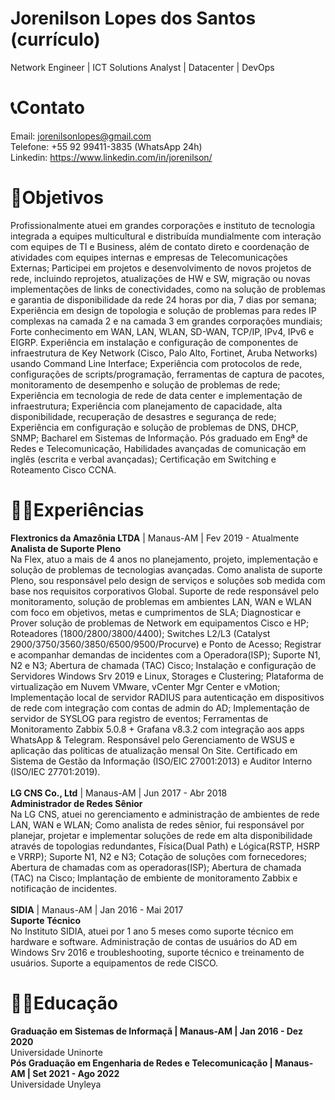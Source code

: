 # Jorenilson Lopes dos Santos (currículo)
Network Engineer | ICT Solutions Analyst | Datacenter | DevOps


# 📞Contato
Email: jorenilsonlopes@gmail.com
<br>Telefone: +55 92 99411-3835 (WhatsApp 24h)
<br>Linkedin: https://www.linkedin.com/in/jorenilson/

# 🎯Objetivos
Profissionalmente atuei em grandes corporações e instituto de tecnologia integrada a equipes
multicultural e distribuída mundialmente com interação com equipes de TI e Business, além de contato
direto e coordenação de atividades com equipes internas e empresas de Telecomunicações Externas;
Participei em projetos e desenvolvimento de novos projetos de rede, incluindo reprojetos, atualizações
de HW e SW, migração ou novas implementações de links de conectividades, como na solução de
problemas e garantia de disponibilidade da rede 24 horas por dia, 7 dias por semana; Experiência em
design de topologia e solução de problemas para redes IP complexas na camada 2 e na camada 3 em
grandes corporações mundiais; Forte conhecimento em WAN, LAN, WLAN, SD-WAN, TCP/IP, IPv4, IPv6 e
EIGRP. Experiência em instalação e configuração de componentes de infraestrutura de Key Network
(Cisco, Palo Alto, Fortinet, Aruba Networks) usando Command Line Interface; Experiência com
protocolos de rede, configurações de scripts/programação, ferramentas de captura de pacotes,
monitoramento de desempenho e solução de problemas de rede; Experiência em tecnologia de rede de
data center e implementação de infraestrutura; Experiência com planejamento de capacidade, alta
disponibilidade, recuperação de desastres e segurança de rede; Experiência em configuração e solução
de problemas de DNS, DHCP, SNMP;
Bacharel em Sistemas de Informação. Pós graduado em Engª de Redes e Telecomunicação, Habilidades
avançadas de comunicação em inglês (escrita e verbal avançadas); Certificação em Switching e
Roteamento Cisco CCNA.

# 👴🏽Experiências
<b>Flextronics da Amazônia LTDA</b> | Manaus-AM | Fev 2019 - Atualmente
<br><b>Analista de Suporte Pleno</b>
<br>Na Flex, atuo a mais de 4 anos no planejamento, projeto, implementação e solução de problemas de
tecnologias avançadas. Como analista de suporte Pleno, sou responsável pelo design de serviços e
soluções sob medida com base nos requisitos corporativos Global. Suporte de rede responsável pelo
monitoramento, solução de problemas em ambientes LAN, WAN e WLAN com foco em objetivos, metas
e cumprimentos de SLA; Diagnosticar e Prover solução de problemas de Network em equipamentos
Cisco e HP; Roteadores (1800/2800/3800/4400); Switches L2/L3 (Catalyst
2900/3750/3560/3850/6500/9500/Procurve) e Ponto de Acesso; Registrar e acompanhar demandas
de incidentes com a Operadora(ISP); Suporte N1, N2 e N3; Abertura de chamada (TAC) Cisco; Instalação
e configuração de Servidores Windows Srv 2019 e Linux, Storages e Clustering; Plataforma de
virtualização em Nuvem VMware, vCenter Mgr Center e vMotion; Implementação local de servidor
RADIUS para autenticação em dispositivos de rede com integração com contas de admin do AD;
Implementação de servidor de SYSLOG para registro de eventos; Ferramentas de Monitoramento
Zabbix 5.0.8 + Grafana v8.3.2 com integração aos apps WhatsApp & Telegram. Responsável pelo
Gerenciamento de WSUS e aplicação das políticas de atualização mensal On Site.
Certificado em Sistema de Gestão da Informação (ISO/EIC 27001:2013) e Auditor Interno (ISO/IEC
27701:2019).
<br>
<br>
<b>LG CNS Co., Ltd</b> | Manaus-AM | Jun 2017 - Abr 2018
<br><b>Administrador de Redes Sênior</b>
<br>Na LG CNS, atuei no gerenciamento e administração de ambientes de rede LAN, WAN e WLAN; Como
analista de redes sênior, fui responsável por planejar, projetar e implementar soluções de rede em alta
disponibilidade através de topologias redundantes, Física(Dual Path) e Lógica(RSTP, HSRP e VRRP);
Suporte N1, N2 e N3; Cotação de soluções com fornecedores; Abertura de chamadas com as
operadoras(ISP); Abertura de chamada (TAC) na Cisco;
Implantação de embiente de monitoramento Zabbix e notificação de incidentes.
<br>
<br>
<b>SIDIA</b> | Manaus-AM | Jan 2016 - Mai 2017
<br><b>Suporte Técnico</b>
<br>No Instituto SIDIA, atuei por 1 ano 5 meses como suporte técnico em hardware e software.
Administração de contas de usuários do AD em Windows Srv 2016 e troubleshooting, suporte técnico e
treinamento de usuários. Suporte a equipamentos de rede CISCO.

# 👴🏽Educação
<b>Graduação em Sistemas de Informaçã | Manaus-AM | Jan 2016 - Dez 2020</b>
<br>Universidade Uninorte
<br><b>Pós Graduação em Engenharia de Redes e Telecomunicação | Manaus-AM | Set 2021 - Ago 2022</b>
<br>Universidade Unyleya




